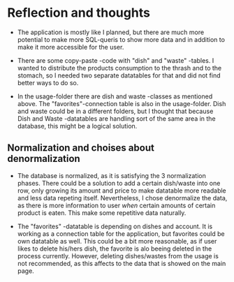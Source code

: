 # Reflection and thoughts

- The application is mostly like I planned, but there are much more potential to make more SQL-queris to show more data and in addition to make it more accessible for the user. 

- There are some copy-paste -code with "dish" and "waste" -tables. I wanted to distribute the products consumption to the thrash and to the stomach, so I needed two separate datatables for that and did not find better ways to do so. 

- In the usage-folder there are dish and waste -classes as mentioned above. The "favorites"-connection table is also in the usage-folder. Dish and waste could be in a different folders, but I thought that because Dish and Waste -datatables are handling sort of the same area in the database, this might be a logical solution. 

## Normalization and choises about denormalization

- The database is normalized, as it is satisfying the 3 normalization phases. There could be a solution to add a certain dish/waste into one row, only growing its amount and price to make datatable more readable and less data repeting itself. Nevertheless, I chose denormalize the data, as there is more information to user _when_ certain amounts of certain product is eaten. This  make some repetitive data naturally. 

- The "favorites" -datatable is depending on dishes and account. It is working as a connection table for the application, but favorites could be own datatable as well. This could be a bit more reasonable, as if user likes to delete his/hers dish, the favorite is alo beeing deleted in the process currently. However, deleting dishes/wastes from the usage is not recommended, as this affects to the data that is showed on the main page. 

